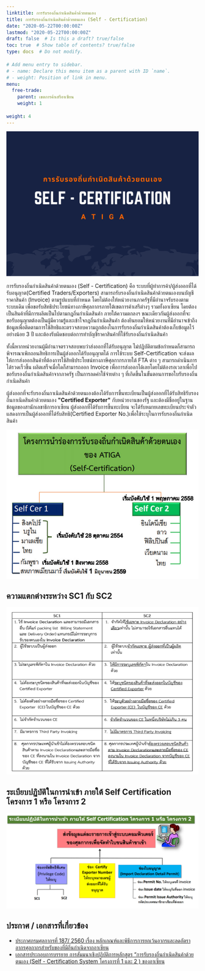 ```yaml
---
linktitle: การรับรองถิ่นกำเนิดสินค้าด้วยตนเอง
title: การรับรองถิ่นกำเนิดสินค้าด้วยตนเอง (Self - Certification)
date: "2020-05-22T00:00:00Z"
lastmod: "2020-05-22T00:00:00Z"
draft: false  # Is this a draft? true/false
toc: true  # Show table of contents? true/false
type: docs  # Do not modify.

# Add menu entry to sidebar.
# - name: Declare this menu item as a parent with ID `name`.
# - weight: Position of link in menu.
menu:
  free-trade:
    parent: เขตการค้าเสรีอาเซียน
    weight: 1

weight: 4
---
```



![](https://github.com/ecs-support/knowledge-center/raw/master/img/self-cert-cover.png)


การรับรองถิ่นกำเนิดสินค้าด้วยตนเอง (Self - Certification) คือ ระบบที่ผู้ทำการค้า/ผู้ส่งออกที่ได้รับอนุญาต(Certified Traders/Exporters) สามารถรับรองถิ่นกำเนิดสินค้าด้วยตนเองบนบัญชี ราคาสินค้า (Invoice) ตามรูปแบบที่กำหนด โดยไม่ต้องให้หน่วยงานภาครัฐที่มีอำนาจรับรองตามระบบเดิม เพื่อขอรับสิทธิประโยชน์ทางภาษีศุลกากรภายใต้เขตการค้าเสรีต่างๆ รวมทั้งอาเซียน โดยต้องเป็นสินค้าที่มีการผลิตเป็นไปตามกฎถิ่นกำเนิดสินค้า ภายใต้ความตกลงฯ  ขณะเดียวกันผู้ส่งออกที่จะขอรับอนุญาตต้องเป็นผู้มีความรู้และเข้าใจกฎถิ่นกำเนิดสินค้า ต้องยินยอมให้หน่วยงานที่มีอำนาจเข้าถึงข้อมูลเพื่อติดตามการใช้สิทธิและตรวจสอบความถูกต้องในการรับรองถิ่นกำเนิดสินค้าต้องเก็บข้อมูลไว้อย่างน้อย 3 ปี และต้องรับผิดชอบต่อการทำบัญชีราคาสินค้าที่ใช้รับรองถิ่นกำเนิดสินค้า  
  
ทั้งนี้หากหน่วยงานผู้มีอำนาจตรวจสอบพบว่าส่งออกที่ได้รับอนุญาต ไม่ปฏิบัติตามข้อกำหนดก็สามารถพิจารณาเพิกถอนสิทธิการเป็นผู้ส่งออกได้รับอนุญาตได้    การใช้ระบบ Self-Certification จะส่งผลให้การส่งออกสินค้าที่ต้องการใช้สิทธิประโยชน์ทางภาษีศุลกากรภายใต้ FTA ต่าง ๆ สามารถดำเนินการได้รวดเร็วขึ้น ผลิตเสร็จเมื่อใดก็สามารถออก Invoice เพื่อการส่งออกได้เลยโดยไม่ต้องรอเวลาเพื่อไปขอรับรองถิ่นกำเนิดสินค้าจากภาครัฐ เป็นการลดค่าใช้จ่ายต่าง ๆ ที่เกิดขึ้นในขั้นตอนการขอใบรับรองถิ่นกำเนิดสินค้า

ผู้ส่งออกที่จะรับรองถิ่นกาเนิดสินค้าด้วยตนเองต้องได้รับการขึ้นทะเบียนเป็นผู้ส่งออกที่ได้รับสิทธิรับรองถิ่นกาเนิดสินค้าด้วยตนเอง **"Certified Exporter"** กับหน่วยงานของรัฐ และต้องมีชื่ออยู่ในฐานข้อมูลของสานักเลขาธิการอาเซียน ผู้ส่งออกที่ได้รับการขึ้นทะเบียน จะได้รับหมายเลขทะเบียนประจำตัวแสดงการเป็นผู้ส่งออกที่ได้รับสิทธิ(Certified Exporter No.)เพื่อใช้ระบุในการรับรองถิ่นกำเนิดสินค้า

![](https://github.com/ecs-support/knowledge-center/raw/master/img/self-cert-02.jpg)

## ความแตกต่างระหว่าง SC1 กับ SC2

![](https://github.com/ecs-support/knowledge-center/raw/master/img/self-cert-01.jpg)

## ระเบียบปฏิบัติในการนำเข้า ภายใต้ Self Certification โครงการ 1 หรือ โครงการ 2

![](https://github.com/ecs-support/knowledge-center/raw/master/img/self-cert-03.jpg)

## ประกาศ / เอกสารที่เกี่ยวข้อง

- [ประกาศกรมศุลกากรที่ 187/ 2560 เรื่อง หลักเกณฑ์และพิธีการการยกเว้นอากรและลดอัตราอากรศุลกากรสำหรับของที่มีถิ่นกำเนิดจากอาเซียน](http://www.customs.go.th/cont_strc_download_with_docno_date.php?lang=th&current_id=14223132414c505f46464a4f464b4c)
- [เอกสารประกอบการบรรยาย การสัมมนาเชิงปฏิบัติการหลักสูตร “การรับรองถิ่นกำเนิดสินค้าด้วยตนเอง (Self - Certification System โครงการที่ 1 และ 2 ) ของอาเซียน](http://www.customs.go.th/cont_strc_simple_with_date.php?current_id=14223132414a505f4d464b4c464b46)

<!--
[เอกสารประกอบการบรรยาย การสัมมนาเชิงปฏิบัติการหลักสูตร “การรับรองถิ่นกำเนิดสินค้าด้วยตนเอง (Self - Certification System โครงการที่ 1 และ 2 ) ของอาเซียน [Download](http://www.customs.go.th/cont_strc_simple_with_date.php?current_id=14223132414a505f4d464b4c464b46)

-->